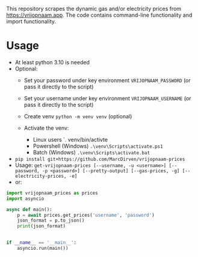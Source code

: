 This repository scrapes the dynamic gas and/or electricity prices from https://vrijopnaam.app. The code contains command-line functionality and import functionality.

# Usage
- At least python 3.10 is needed
- Optional:
  - Set your password under key environment `VRIJOPNAAM_PASSWORD` (or pass it directly to the script)
  - Set your username under key environment `VRIJOPNAAM_USERNAME` (or pass it directly to the script)
  - Create venv `python -m venv venv` (optional)
  
  - Activate the venv:
    - Linux users `. venv/bin/activte
    - Powershell (Windows) `.\venv\Scripts\activate.ps1`
    - Batch (Windows) `.\venv\Scripts\activate.bat`
- `pip install git+https://github.com/MarcDirven/vrijopnaam-prices`
- Usage: `get-vrijopnaam-prices [--username, -u <username>] [--password, -p <password>] [--pretty-output] [--gas-prices, -g] [--electricity-prices, -e]`
- or: 
```python
import vrijopnaam_prices as prices
import asyncio

async def main():
    p = await prices.get_prices('username', 'password')
    json_format = p.to_json()
    print(json_format)
    

if __name__ == '__main__':
    asyncio.run(main())
```
